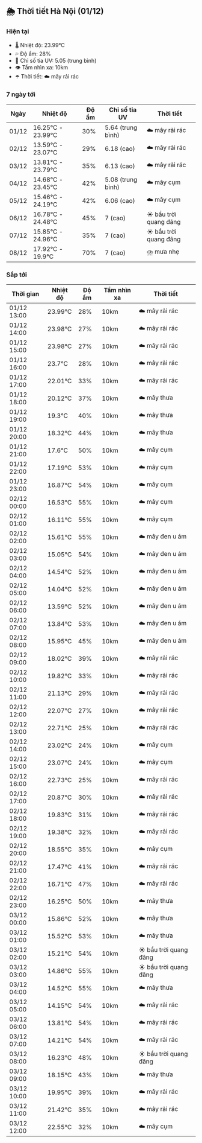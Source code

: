 ## 🌦️ Thời tiết Hà Nội (01/12)

### Hiện tại

- 🌡️ Nhiệt độ: 23.99℃
- 💦 Độ ẩm: 28%
- 🌟 Chỉ số tia UV: 5.05 (trung bình)
- 👁️ Tầm nhìn xa: 10km
- ☂️ Thời tiết: ☁️ mây rải rác

### 7 ngày tới

| Ngày | Nhiệt độ | Độ ẩm | Chỉ số tia UV | Thời tiết |
| --- | --- | --- | --- | --- |
| 01/12 | 16.25℃ - 23.99℃ | 30% | 5.64 (trung bình) | ☁️ mây rải rác |
| 02/12 | 13.59℃ - 23.07℃ | 29% | 6.18 (cao) | ☁️ mây rải rác |
| 03/12 | 13.81℃ - 23.79℃ | 35% | 6.13 (cao) | ☁️ mây rải rác |
| 04/12 | 14.68℃ - 23.45℃ | 42% | 5.08 (trung bình) | ☁️ mây cụm |
| 05/12 | 15.46℃ - 24.19℃ | 42% | 6.06 (cao) | ☁️ mây cụm |
| 06/12 | 16.78℃ - 24.48℃ | 45% | 7 (cao) | ☀️ bầu trời quang đãng |
| 07/12 | 15.85℃ - 24.96℃ | 35% | 7 (cao) | ☀️ bầu trời quang đãng |
| 08/12 | 17.92℃ - 19.9℃ | 70% | 7 (cao) | ⛈️ mưa nhẹ |

### Sắp tới

| Thời gian | Nhiệt độ | Độ ẩm | Tầm nhìn xa | Thời tiết |
| --- | --- | --- | --- | --- |
| 01/12 13:00 | 23.99℃ | 28% | 10km | ☁️ mây rải rác |
| 01/12 14:00 | 23.98℃ | 27% | 10km | ☁️ mây rải rác |
| 01/12 15:00 | 23.98℃ | 27% | 10km | ☁️ mây rải rác |
| 01/12 16:00 | 23.7℃ | 28% | 10km | ☁️ mây rải rác |
| 01/12 17:00 | 22.01℃ | 33% | 10km | ☁️ mây rải rác |
| 01/12 18:00 | 20.12℃ | 37% | 10km | ☁️ mây thưa |
| 01/12 19:00 | 19.3℃ | 40% | 10km | ☁️ mây thưa |
| 01/12 20:00 | 18.32℃ | 44% | 10km | ☁️ mây thưa |
| 01/12 21:00 | 17.6℃ | 50% | 10km | ☁️ mây cụm |
| 01/12 22:00 | 17.19℃ | 53% | 10km | ☁️ mây cụm |
| 01/12 23:00 | 16.87℃ | 54% | 10km | ☁️ mây cụm |
| 02/12 00:00 | 16.53℃ | 55% | 10km | ☁️ mây cụm |
| 02/12 01:00 | 16.11℃ | 55% | 10km | ☁️ mây cụm |
| 02/12 02:00 | 15.61℃ | 55% | 10km | ☁️ mây đen u ám |
| 02/12 03:00 | 15.05℃ | 54% | 10km | ☁️ mây đen u ám |
| 02/12 04:00 | 14.54℃ | 52% | 10km | ☁️ mây đen u ám |
| 02/12 05:00 | 14.04℃ | 52% | 10km | ☁️ mây đen u ám |
| 02/12 06:00 | 13.59℃ | 52% | 10km | ☁️ mây đen u ám |
| 02/12 07:00 | 13.84℃ | 53% | 10km | ☁️ mây đen u ám |
| 02/12 08:00 | 15.95℃ | 45% | 10km | ☁️ mây đen u ám |
| 02/12 09:00 | 18.02℃ | 39% | 10km | ☁️ mây rải rác |
| 02/12 10:00 | 19.82℃ | 33% | 10km | ☁️ mây rải rác |
| 02/12 11:00 | 21.13℃ | 29% | 10km | ☁️ mây rải rác |
| 02/12 12:00 | 22.07℃ | 27% | 10km | ☁️ mây rải rác |
| 02/12 13:00 | 22.71℃ | 25% | 10km | ☁️ mây rải rác |
| 02/12 14:00 | 23.02℃ | 24% | 10km | ☁️ mây cụm |
| 02/12 15:00 | 23.07℃ | 24% | 10km | ☁️ mây cụm |
| 02/12 16:00 | 22.73℃ | 25% | 10km | ☁️ mây rải rác |
| 02/12 17:00 | 20.87℃ | 30% | 10km | ☁️ mây rải rác |
| 02/12 18:00 | 19.83℃ | 31% | 10km | ☁️ mây rải rác |
| 02/12 19:00 | 19.38℃ | 32% | 10km | ☁️ mây rải rác |
| 02/12 20:00 | 18.55℃ | 35% | 10km | ☁️ mây cụm |
| 02/12 21:00 | 17.47℃ | 41% | 10km | ☁️ mây rải rác |
| 02/12 22:00 | 16.71℃ | 47% | 10km | ☁️ mây rải rác |
| 02/12 23:00 | 16.25℃ | 50% | 10km | ☁️ mây thưa |
| 03/12 00:00 | 15.86℃ | 52% | 10km | ☁️ mây thưa |
| 03/12 01:00 | 15.52℃ | 53% | 10km | ☁️ mây thưa |
| 03/12 02:00 | 15.21℃ | 54% | 10km | ☀️ bầu trời quang đãng |
| 03/12 03:00 | 14.86℃ | 55% | 10km | ☀️ bầu trời quang đãng |
| 03/12 04:00 | 14.52℃ | 55% | 10km | ☁️ mây thưa |
| 03/12 05:00 | 14.15℃ | 54% | 10km | ☁️ mây rải rác |
| 03/12 06:00 | 13.81℃ | 54% | 10km | ☁️ mây rải rác |
| 03/12 07:00 | 14.21℃ | 54% | 10km | ☁️ mây rải rác |
| 03/12 08:00 | 16.23℃ | 48% | 10km | ☀️ bầu trời quang đãng |
| 03/12 09:00 | 18.15℃ | 43% | 10km | ☁️ mây thưa |
| 03/12 10:00 | 19.95℃ | 39% | 10km | ☁️ mây rải rác |
| 03/12 11:00 | 21.42℃ | 35% | 10km | ☁️ mây rải rác |
| 03/12 12:00 | 22.55℃ | 32% | 10km | ☁️ mây cụm |
